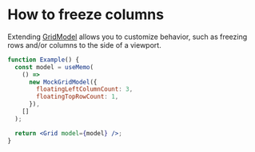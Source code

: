 # How to freeze columns

Extending [GridModel](https://github.com/deephaven/web-client-ui/blob/main/packages/grid/src/GridModel.ts) allows you to customize behavior, such as freezing rows and/or columns to the side of a viewport.

```jsx live
function Example() {
  const model = useMemo(
    () =>
      new MockGridModel({
        floatingLeftColumnCount: 3,
        floatingTopRowCount: 1,
      }),
    []
  );

  return <Grid model={model} />;
}
```
